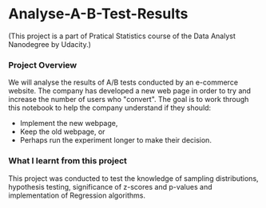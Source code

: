 # Analyse-A-B-Test-Results

(This project is a part of Pratical Statistics course of the Data Analyst Nanodegree by Udacity.)

### Project Overview
We will analyse the results of A/B tests conducted by an e-commerce website. The company has developed a new web page in order to try and increase the number of users who "convert". The goal is to work through this notebook to help the company understand if they should:

* Implement the new webpage,
* Keep the old webpage, or
* Perhaps run the experiment longer to make their decision.

### What I learnt from this project
This project was conducted to test the knowledge of sampling distributions, hypothesis testing, significance of z-scores and p-values and implementation of Regression algorithms.
